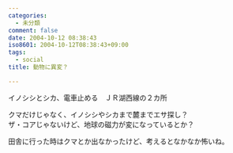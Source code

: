 ```yaml
---
categories:
  - 未分類
comment: false
date: 2004-10-12 08:38:43
iso8601: 2004-10-12T08:38:43+09:00
tags:
  - social
title: 動物に異変？

---
```


<div class="entry-body">
  <p>イノシシとシカ、電車止める　ＪＲ湖西線の２カ所</p>

  <p>クマだけじゃなく、イノシシやシカまで麓までエサ探し？<br />
    ザ・コアじゃないけど、地球の磁力が変になっているとか？</p>

  <p>田舎に行った時はクマとか出なかったけど、考えるとなかなか怖いね。</p>
</div>
